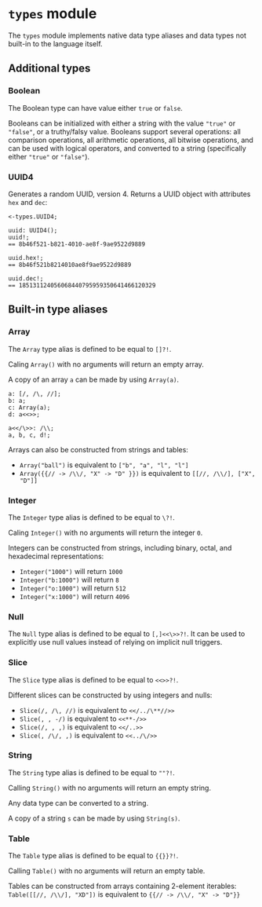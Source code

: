 # `types` module

The `types` module implements native data type aliases and data types not built-in to the language itself.


## Additional types


### Boolean

The Boolean type can have value either `true` or `false`.

Booleans can be initialized with either a string with the value `"true"` or `"false"`, or a truthy/falsy value.
Booleans support several operations: all comparison operations, all arithmetic operations, all bitwise operations, and can be used with logical operators, and converted to a string (specifically either `"true"` or `"false"`).


### UUID4

Generates a random UUID, version 4. Returns a UUID object with attributes `hex` and `dec`:

```sm
<-types.UUID4;

uuid: UUID4();
uuid!;
== 8b46f521-b821-4010-ae8f-9ae9522d9889

uuid.hex!;
== 8b46f521b8214010ae8f9ae9522d9889

uuid.dec!;
== 185131124056068440795959350641466120329
```


## Built-in type aliases


### Array

The `Array` type alias is defined to be equal to `[]?!`.

Caling `Array()` with no arguments will return an empty array.

A copy of an array `a` can be made by using `Array(a)`.

```sm
a: [/, /\, //];
b: a;
c: Array(a);
d: a<<>>;

a<</\>>: /\\;
a, b, c, d!;
```

Arrays can also be constructed from strings and tables:  

- `Array("ball")` is equivalent to `["b", "a", "l", "l"]`
- `Array({{// -> /\\/, "X" -> "D" }})` is equivalent to `[[//, /\\/], ["X", "D"]]`


### Integer

The `Integer` type alias is defined to be equal to `\?!`.

Caling `Integer()` with no arguments will return the integer `0`.

Integers can be constructed from strings, including binary, octal, and hexadecimal representations:  

- `Integer("1000")` will return `1000`
- `Integer("b:1000")` will return `8`
- `Integer("o:1000")` will return `512`
- `Integer("x:1000")` will return `4096`


### Null

The `Null` type alias is defined to be equal to `[,]<<\>>?!`. It can be used to explicitly use null values instead of relying on implicit null triggers.


### Slice

The `Slice` type alias is defined to be equal to `<<>>?!`.

Different slices can be constructed by using integers and nulls:  

- `Slice(/, /\, //)` is equivalent to `<</../\**//>>`
- `Slice(, , -/)` is equivalent to `<<**-/>>`
- `Slice(/, , ,)` is equivalent to `<</..>>`
- `Slice(, /\/, ,)` is equivalent to `<<../\/>>`


### String

The `String` type alias is defined to be equal to `""?!`.

Calling `String()` with no arguments will return an empty string.

Any data type can be converted to a string.

A copy of a string `s` can be made by using `String(s)`.


### Table

The `Table` type alias is defined to be equal to `{{}}?!`.

Calling `Table()` with no arguments will return an empty table.

Tables can be constructed from arrays containing 2-element iterables:<br>
`Table([[//, /\\/], "XD"])` is equivalent to `{{// -> /\\/, "X" -> "D"}}`
